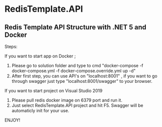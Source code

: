 # RedisTemplate.API
## Redis Template API Structure with .NET 5 and Docker

Steps: 

If you want to start app on Docker ;
1. Please go to solution folder and type to cmd "docker-compose -f docker-compose.yml -f docker-compose.override.yml up -d"
2. After first step, you can use API's on "localhost:8001" , if you want to go through swagger just type "localhost:8001/swagger" to your browser.

If you want to start project on Visual Studio 2019
1. Please pull redis docker image on 6379 port and run it.
2. Just select RedisTemplate.API project and hit F5. Swagger will be automaticly init for your use.

ENJOY!
